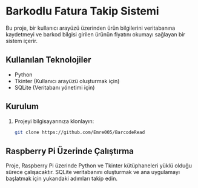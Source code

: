 # Barkodlu Fatura Takip Sistemi

Bu proje, bir kullanıcı arayüzü üzerinden ürün bilgilerini veritabanına kaydetmeyi ve barkod bilgisi girilen ürünün fiyatını okumayı sağlayan bir sistem içerir.

## Kullanılan Teknolojiler

- Python
- Tkinter (Kullanıcı arayüzü oluşturmak için)
- SQLite (Veritabanı yönetimi için)

## Kurulum

1. Projeyi bilgisayarınıza klonlayın:

   ```bash
   git clone https://github.com/Emre005/BarcodeRead


## Raspberry Pi Üzerinde Çalıştırma
Proje, Raspberry Pi üzerinde Python ve Tkinter kütüphaneleri yüklü olduğu sürece çalışacaktır. SQLite veritabanını oluşturmak ve ana uygulamayı başlatmak için yukarıdaki adımları takip edin.